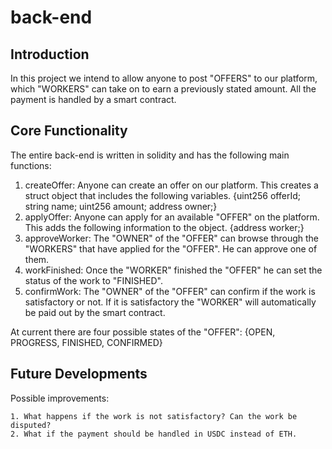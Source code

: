 # back-end

## Introduction
In this project we intend to allow anyone to post "OFFERS" to our platform, which "WORKERS" can take on to earn a previously stated amount. All the payment is handled by a smart contract.

## Core Functionality
The entire back-end is written in solidity and has the following main functions:

1. createOffer: Anyone can create an offer on our platform. This creates a struct object that includes the following variables.
        {uint256 offerId;
        string name;
        uint256 amount;
        address owner;}
2. applyOffer: Anyone can apply for an available "OFFER" on the platform. This adds the following information to the object.
        {address worker;}
3. approveWorker: The "OWNER" of the "OFFER" can browse through the "WORKERS" that have applied for the "OFFER". He can approve one of them.
4. workFinished: Once the "WORKER" finished the "OFFER" he can set the status of the work to "FINISHED".
5. confirmWork: The "OWNER" of the "OFFER" can confirm if the work is satisfactory or not. If it is satisfactory the "WORKER" will automatically be paid out by the smart contract.

At current there are four possible states of the "OFFER":
        {OPEN,
        PROGRESS,
        FINISHED,
        CONFIRMED}

## Future Developments
Possible improvements:
    
    1. What happens if the work is not satisfactory? Can the work be disputed?
    2. What if the payment should be handled in USDC instead of ETH.
